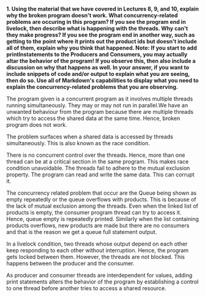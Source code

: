 <p><b>1. Using the material that we have covered in Lectures 8, 9, and 10, explain why the broken program doesn't work. What concurrency-related problems are occuring in this program? If you see the program end in livelock, then describe what is happening with the threads. Why can't they make progress? If you see the program end in another way, such as getting to the point where it prints out the product ids but doesn't include all of them, explain why you think that happened. Note: If you start to add printlnstatements to the Producers and Consumers, you may actually altar the behavior of the program! If you observe this, then also include a discussion on why that happens as well. In your answer, if you want to include snippets of code and/or output to explain what you are seeing, then do so. Use all of Markdown's capabilities to display what you need to explain the concurrency-related problems that you are observing.</b></p>

<p>The program given is a concurrent program as it involves multiple threads running simultaneously. They may or may not run in parallel.We have an unwanted behaviour from the program because there are multiple threads which try to access the shared data at the same time. Hence, broken program does not work.</p>

<p>The problem surfaces when a shared data is accessed by threads simultaneously. This is also known as the race condition.</p>

<p>There is no concurrent control over the threads. Hence, more than one thread can be at a critical section in the same program. This makes race condition unavoidable.
The threads fail to adhere to the mutual exclusion property. The program can read and write the same data. This can corrupt it. </p>

<p>The concurrency related problem that occur are the Queue being shown as empty repeatedly or the queue overflows with products. This is because of the lack of mutual exclusion among the threads. Even when the linked list of products is empty, the consumer program thread can try to access it. Hence, queue empty is repeatedly printed. Similarly when the list containing products overflows, new products are made but there are no consumers and that is the reason we get a queue full statement output.</p>

<p>In a livelock condition, two threads whose output depend on each other keep responding to each other without interruption. Hence, the program gets locked between them. However, the threads are not blocked. This happens between the producer and the consumer.</p>

<p>As producer and consumer threads are interdependent for values, adding print statements alters the behavior of the program by establishing a control to one thread before another tries to access a shared resource. </p>
